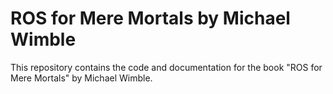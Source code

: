 # ROS for Mere Mortals by Michael Wimble

This repository contains the code and documentation for the book
"ROS for Mere Mortals" by Michael Wimble.
